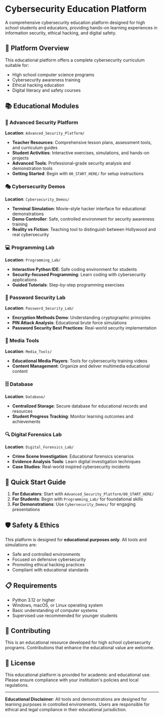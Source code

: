 # Cybersecurity Education Platform

A comprehensive cybersecurity education platform designed for high school students and educators, providing hands-on learning experiences in information security, ethical hacking, and digital safety.

## 🎯 Platform Overview

This educational platform offers a complete cybersecurity curriculum suitable for:
- High school computer science programs
- Cybersecurity awareness training
- Ethical hacking education
- Digital literacy and safety courses

## 📚 Educational Modules

### 🏫 Advanced Security Platform
**Location**: `Advanced_Security_Platform/`
- **Teacher Resources**: Comprehensive lesson plans, assessment tools, and curriculum guides
- **Student Activities**: Interactive exercises, simulations, and hands-on projects
- **Advanced Tools**: Professional-grade security analysis and demonstration tools
- **Getting Started**: Begin with `00_START_HERE/` for setup instructions

### 🎭 Cybersecurity Demos
**Location**: `Cybersecurity_Demos/`
- **Terminal Simulation**: Movie-style hacker interface for educational demonstrations
- **Demo Controller**: Safe, controlled environment for security awareness training
- **Reality vs Fiction**: Teaching tool to distinguish between Hollywood and real cybersecurity

### 💻 Programming Lab
**Location**: `Programming_Lab/`
- **Interactive Python IDE**: Safe coding environment for students
- **Security-focused Programming**: Learn coding with cybersecurity applications
- **Guided Tutorials**: Step-by-step programming exercises

### 🔐 Password Security Lab
**Location**: `Password_Security_Lab/`
- **Encryption Methods Demo**: Understanding cryptographic principles
- **PIN Attack Analysis**: Educational brute force simulations
- **Password Security Best Practices**: Real-world security implementation

### 🎵 Media Tools
**Location**: `Media_Tools/`
- **Educational Media Players**: Tools for cybersecurity training videos
- **Content Management**: Organize and deliver multimedia educational content

### 🗄️ Database
**Location**: `Database/`
- **Centralized Storage**: Secure database for educational records and resources
- **Student Progress Tracking**: Monitor learning outcomes and achievements

### 🔍 Digital Forensics Lab
**Location**: `Digital_Forensics_Lab/`
- **Crime Scene Investigation**: Educational forensics scenarios
- **Evidence Analysis Tools**: Learn digital investigation techniques
- **Case Studies**: Real-world inspired cybersecurity incidents

## 🚀 Quick Start Guide

1. **For Educators**: Start with `Advanced_Security_Platform/00_START_HERE/`
2. **For Students**: Begin with `Programming_Lab/` for foundational skills
3. **For Demonstrations**: Use `Cybersecurity_Demos/` for engaging presentations

## 🛡️ Safety & Ethics

This platform is designed for **educational purposes only**. All tools and simulations are:
- Safe and controlled environments
- Focused on defensive cybersecurity
- Promoting ethical hacking practices
- Compliant with educational standards

## 📋 Requirements

- Python 3.12 or higher
- Windows, macOS, or Linux operating system
- Basic understanding of computer systems
- Supervised use recommended for younger students

## 🤝 Contributing

This is an educational resource developed for high school cybersecurity programs. Contributions that enhance the educational value are welcome.

## 📄 License

This educational platform is provided for academic and educational use. Please ensure compliance with your institution's policies and local regulations.

---

**Educational Disclaimer**: All tools and demonstrations are designed for learning purposes in controlled environments. Users are responsible for ethical and legal compliance in their educational jurisdiction.